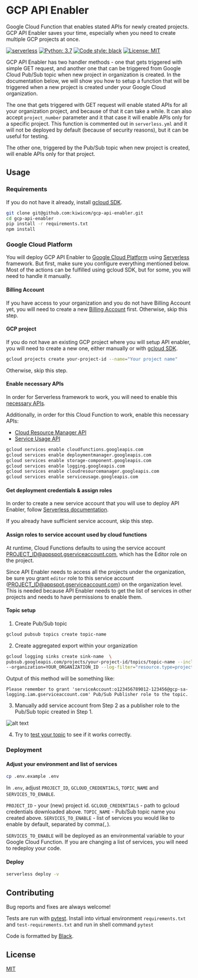 # GCP API Enabler

Google Cloud Function that enables stated APIs for newly created projects. GCP API Enabler saves your time, especially when you need to create multiple GCP projects at once.

[![serverless](http://public.serverless.com/badges/v3.svg)](http://www.serverless.com) 
[![Python: 3.7](https://img.shields.io/badge/python-3.7-blue.svg)](https://python.org)
[![Code style: black](https://img.shields.io/badge/code%20style-black-000000.svg)](https://github.com/ambv/black) 
[![License: MIT](https://img.shields.io/badge/license-MIT-blue.svg)](https://github.com/kiwicom/gitlab-unfurly/blob/master/LICENSE)

GCP API Enabler has two handler methods - one that gets triggered with simple GET request, and another one that can be triggered from Google Cloud Pub/Sub topic when new project in organization is created. In the documentation below, we will show you how to setup a function that will be triggered when a new project is created under your Google Cloud organization.

The one that gets triggered with GET request will enable stated APIs for all your organization project, and because of that it can take a while. It can also accept `project_number` parameter and it that case it will enable APIs only for a specific project. This function is commented out in `serverless.yml` and it will not be deployed by default (because of security reasons), but it can be useful for testing.

The other one, triggered by the Pub/Sub topic when new project is created, will enable APIs only for that project.

## Usage

### Requirements

If you do not have it already, install [gcloud SDK](https://cloud.google.com/sdk/install).

```bash
git clone git@github.com:kiwicom/gcp-api-enabler.git
cd gcp-api-enabler
pip install -r requirements.txt
npm install
```

### Google Cloud Platform

You will deploy GCP API Enabler to [Google Cloud Platform](https://cloud.google.com/) using [Serverless](https://serverless.com/) framework. But first, make sure you configure everything mentioned below. Most of the actions can be fulfilled using gcloud SDK, but for some, you will need to handle it manually.

#### Billing Account

If you have access to your organization and you do not have Billing Account yet, you will need to create a new [Billing Account](https://serverless.com/framework/docs/providers/google/guide/credentials#create-a-google-cloud-billing-account) first. Otherwise, skip this step.

#### GCP project

If you do not have an existing GCP project where you will setup API enabler, you will need to create a new one, either manually or with [gcloud SDK](https://serverless.com/framework/docs/providers/google/guide/credentials#create-a-new-google-cloud-project).

```bash
gcloud projects create your-project-id --name="Your project name"
```

Otherwise, skip this step.

#### Enable necessary APIs

In order for Serverless framework to work, you will need to enable this [necessary APIs](https://serverless.com/framework/docs/providers/google/guide/credentials#enable-the-necessary-apis).

Additionally, in order for this Cloud Function to work, enable this necessary APIs:
* [Cloud Resource Manager API](https://console.cloud.google.com/apis/library/cloudresourcemanager.googleapis.com)
* [Service Usage API](https://console.cloud.google.com/apis/library/serviceusage.googleapis.com)

```bash
gcloud services enable cloudfunctions.googleapis.com
gcloud services enable deploymentmanager.googleapis.com
gcloud services enable storage-component.googleapis.com
gcloud services enable logging.googleapis.com
gcloud services enable cloudresourcemanager.googleapis.com
gcloud services enable serviceusage.googleapis.com
```

#### Get deployment credentials & assign roles

In order to create a new service account that you will use to deploy API Enabler, follow [Serverless documentation](https://serverless.com/framework/docs/providers/google/guide/credentials#get-credentials--assign-roles).

If you already have sufficient service account, skip this step.

#### Assign roles to service account used by cloud functions

At runtime, Cloud Functions defaults to using the service account PROJECT_ID@appspot.gserviceaccount.com, which has the Editor role on the project.

Since API Enabler needs to access all the projects under the organization, be sure you grant `editor` role to this service account (PROJECT_ID@appspot.gserviceaccount.com) on the organization level. This is needed because API Enabler needs to get the list of services in other projects and needs to have permissions to enable them.

#### Topic setup

1. Create Pub/Sub topic

```bash
gcloud pubsub topics create topic-name
```

2. Create aggregated export within your organization

```bash
gcloud logging sinks create sink-name  \
pubsub.googleapis.com/projects/your-project-id/topics/topic-name --include-children \
--organization=YOUR_ORGANIZATION_ID --log-filter="resource.type=project AND protoPayload.methodName=CreateProject"
```

Output of this method will be something like:

`Please remember to grant 'serviceAccount:o123456789012-123456@gcp-sa-logging.iam.gserviceaccount.com' Pub/Sub Publisher role to the topic.`

3. Manually add service account from Step 2 as a publisher role to the Pub/Sub topic created in Step 1.

![alt text](docs/pub_sub_service_account.png)

4. Try to [test your topic](https://cloud.google.com/pubsub/docs/quickstart-console) to see if it works correctly.

### Deployment

#### Adjust your environment and list of services

```bash
cp .env.example .env
```

In `.env`, adjust `PROJECT_ID`, `GCLOUD_CREDENTIALS`, `TOPIC_NAME` and `SERVICES_TO_ENABLE`.

`PROJECT_ID` - your (new) project id.
`GCLOUD_CREDENTIALS` - path to gcloud credentials downloaded above.
`TOPIC_NAME` - Pub/Sub topic name you created above.
`SERVICES_TO_ENABLE` - list of services you would like to enable by default, separated by comma(`,`).

`SERVICES_TO_ENABLE` will be deployed as an environmental variable to your Google Cloud Function. If you are changing a list of services, you will need to redeploy your code.

#### Deploy

```bash
serverless deploy -v
```

## Contributing

Bug reports and fixes are always welcome!

Tests are run with [pytest](https://pytest.org). Install into virtual environment 
`requirements.txt` and `test-requirements.txt` and run in shell command `pytest`

Code is formatted by [Black](https://github.com/ambv/black).

## License

[MIT](https://github.com/kiwicom/gitlab-unfurly/blob/master/LICENSE)
